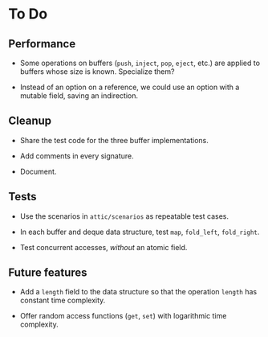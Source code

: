 # To Do

## Performance

* Some operations on buffers (`push`, `inject`, `pop`, `eject`, etc.)
  are applied to buffers whose size is known. Specialize them?

* Instead of an option on a reference,
  we could use an option with a mutable field,
  saving an indirection.

## Cleanup

* Share the test code for the three buffer implementations.

* Add comments in every signature.

* Document.

## Tests

* Use the scenarios in `attic/scenarios`
  as repeatable test cases.

* In each buffer and deque data structure,
  test `map`, `fold_left`, `fold_right`.

* Test concurrent accesses, *without* an atomic field.

## Future features

* Add a `length` field to the data structure
  so that the operation `length` has constant time complexity.

* Offer random access functions (`get`, `set`)
  with logarithmic time complexity.
